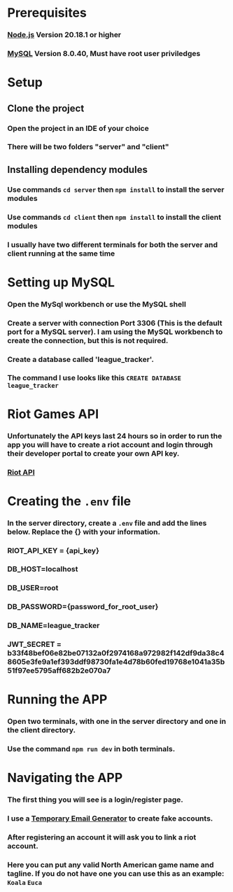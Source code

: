# Prerequisites
### [Node.js](https://nodejs.org/en/download/package-manager) Version 20.18.1 or higher
### [MySQL](https://dev.mysql.com/downloads/installer/) Version 8.0.40, Must have root user priviledges
# Setup
## Clone the project
### Open the project in an IDE of your choice
### There will be two folders "server" and "client"
## Installing dependency modules
### Use commands `cd server` then `npm install` to install the server modules
### Use commands `cd client` then `npm install` to install the client modules
### I usually have two different terminals for both the server and client running at the same time
# Setting up MySQL
### Open the MySql workbench or use the MySQL shell
### Create a server with connection Port 3306 (This is the default port for a MySQL server). I am using the MySQL workbench to create the connection, but this is not required.
### Create a database called 'league_tracker'. 
### The command I use looks like this `CREATE DATABASE league_tracker`
# Riot Games API
### Unfortunately the API keys last 24 hours so in order to run the app you will have to create a riot account and login through their developer portal to create your own API key.
### [Riot API](https://developer.riotgames.com/)
# Creating the `.env` file
### In the server directory, create a `.env` file and add the lines below. Replace the {} with your information.
### RIOT_API_KEY = {api_key}
### DB_HOST=localhost
### DB_USER=root
### DB_PASSWORD={password_for_root_user}
### DB_NAME=league_tracker
### JWT_SECRET = b33f48bef06e82be07132a0f2974168a972982f142df9da38c48605e3fe9a1ef393ddf98730fa1e4d78b60fed19768e1041a35b51f97ee5795aff682b2e070a7
# Running the APP
### Open two terminals, with one in the server directory and one in the client directory.
### Use the command `npm run dev` in both terminals.
# Navigating the APP
### The first thing you will see is a login/register page.
### I use a [Temporary Email Generator](https://temp-mail.org/en/) to create fake accounts.
### After registering an account it will ask you to link a riot account.
### Here you can put any valid North American game name and tagline. If you do not have one you can use this as an example: `Koala` `Euca`
